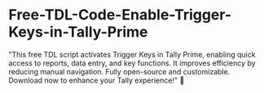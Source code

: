 # Free-TDL-Code-Enable-Trigger-Keys-in-Tally-Prime
"This free TDL script activates Trigger Keys in Tally Prime, enabling quick access to reports, data entry, and key functions. It improves efficiency by reducing manual navigation. Fully open-source and customizable. Download now to enhance your Tally experience!" 🚀

